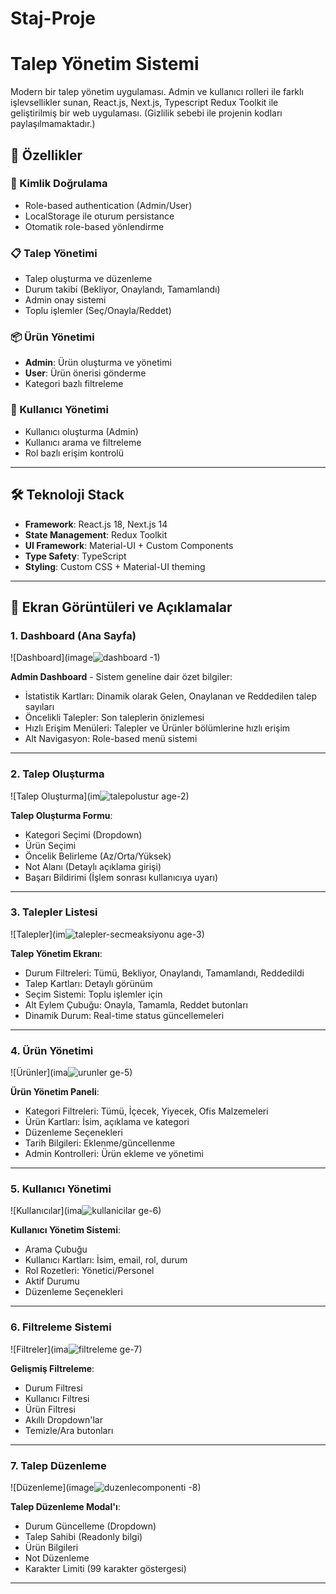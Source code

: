 # Staj-Proje

# Talep Yönetim Sistemi

Modern bir talep yönetim uygulaması. Admin ve kullanıcı rolleri ile farklı işlevsellikler sunan, React.js, Next.js, Typescript Redux Toolkit ile geliştirilmiş bir web uygulaması.
(Gizlilik sebebi ile projenin kodları paylaşılmamaktadır.)

## 🚀 Özellikler

### 🔐 Kimlik Doğrulama
- Role-based authentication (Admin/User)
- LocalStorage ile oturum persistance
- Otomatik role-based yönlendirme

### 📋 Talep Yönetimi
- Talep oluşturma ve düzenleme
- Durum takibi (Bekliyor, Onaylandı, Tamamlandı)
- Admin onay sistemi
- Toplu işlemler (Seç/Onayla/Reddet)

### 📦 Ürün Yönetimi
- **Admin**: Ürün oluşturma ve yönetimi
- **User**: Ürün önerisi gönderme
- Kategori bazlı filtreleme

### 👥 Kullanıcı Yönetimi
- Kullanıcı oluşturma (Admin)
- Kullanıcı arama ve filtreleme
- Rol bazlı erişim kontrolü

---

## 🛠 Teknoloji Stack

- **Framework**: React.js 18, Next.js 14  
- **State Management**: Redux Toolkit  
- **UI Framework**: Material-UI + Custom Components  
- **Type Safety**: TypeScript  
- **Styling**: Custom CSS + Material-UI theming  

---

## 📸 Ekran Görüntüleri ve Açıklamalar

### 1. Dashboard (Ana Sayfa)
![Dashboard](image![dashboard](https://github.com/user-attachments/assets/574168a8-aeb9-41db-b3a6-e05d924dde8c)
-1)

**Admin Dashboard** - Sistem geneline dair özet bilgiler:
- İstatistik Kartları: Dinamik olarak Gelen, Onaylanan ve Reddedilen talep sayıları
- Öncelikli Talepler: Son taleplerin önizlemesi
- Hızlı Erişim Menüleri: Talepler ve Ürünler bölümlerine hızlı erişim
- Alt Navigasyon: Role-based menü sistemi

---

### 2. Talep Oluşturma
![Talep Oluşturma](im![talepolustur](https://github.com/user-attachments/assets/c37492aa-fea7-43ea-8930-e8d776979d03)
age-2)

**Talep Oluşturma Formu**:
- Kategori Seçimi (Dropdown)
- Ürün Seçimi
- Öncelik Belirleme (Az/Orta/Yüksek)
- Not Alanı (Detaylı açıklama girişi)
- Başarı Bildirimi (İşlem sonrası kullanıcıya uyarı)

---

### 3. Talepler Listesi
![Talepler](im![talepler-secmeaksiyonu](https://github.com/user-attachments/assets/daabc73c-7e8b-4354-8814-69d53043cf5e)
age-3)

**Talep Yönetim Ekranı**:
- Durum Filtreleri: Tümü, Bekliyor, Onaylandı, Tamamlandı, Reddedildi
- Talep Kartları: Detaylı görünüm
- Seçim Sistemi: Toplu işlemler için
- Alt Eylem Çubuğu: Onayla, Tamamla, Reddet butonları
- Dinamik Durum: Real-time status güncellemeleri

---


### 4. Ürün Yönetimi
![Ürünler](ima![urunler](https://github.com/user-attachments/assets/17f052a1-c6ff-4ffd-82d5-cb1ca61bf3d7)
ge-5)

**Ürün Yönetim Paneli**:
- Kategori Filtreleri: Tümü, İçecek, Yiyecek, Ofis Malzemeleri
- Ürün Kartları: İsim, açıklama ve kategori
- Düzenleme Seçenekleri
- Tarih Bilgileri: Eklenme/güncellenme
- Admin Kontrolleri: Ürün ekleme ve yönetimi

---

### 5. Kullanıcı Yönetimi
![Kullanıcılar](ima![kullanicilar](https://github.com/user-attachments/assets/b925487a-ee46-4072-925b-b8bdd97b2b01)
ge-6)

**Kullanıcı Yönetim Sistemi**:
- Arama Çubuğu
- Kullanıcı Kartları: İsim, email, rol, durum
- Rol Rozetleri: Yönetici/Personel
- Aktif Durumu
- Düzenleme Seçenekleri

---

### 6. Filtreleme Sistemi
![Filtreler](ima![filtreleme](https://github.com/user-attachments/assets/49943ea8-3c25-4c46-8ef7-4aae6f757d01)
ge-7)

**Gelişmiş Filtreleme**:
- Durum Filtresi
- Kullanıcı Filtresi
- Ürün Filtresi
- Akıllı Dropdown'lar
- Temizle/Ara butonları

---

### 7. Talep Düzenleme
![Düzenleme](image![duzenlecomponenti](https://github.com/user-attachments/assets/9284d77f-276c-43b1-b52d-03fbf797aeac)
-8)

**Talep Düzenleme Modal'ı**:
- Durum Güncelleme (Dropdown)
- Talep Sahibi (Readonly bilgi)
- Ürün Bilgileri
- Not Düzenleme
- Karakter Limiti (99 karakter göstergesi)

---

